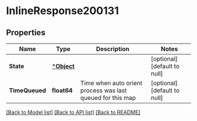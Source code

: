 # InlineResponse200131

## Properties
Name | Type | Description | Notes
------------ | ------------- | ------------- | -------------
**State** | [***Object**](.md) |  | [optional] [default to null]
**TimeQueued** | **float64** | Time when auto orient process was last queued for this map | [optional] [default to null]

[[Back to Model list]](../README.md#documentation-for-models) [[Back to API list]](../README.md#documentation-for-api-endpoints) [[Back to README]](../README.md)

